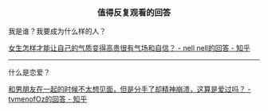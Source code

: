 ### <center>值得反复观看的回答</center>

我是谁？我要成为什么样的人？

[女生怎样才能让自己的气质变得高贵很有气场和自信？ - nell nell的回答 - 知乎](https://www.zhihu.com/question/297342809/answer/586101469)

---

什么是恋爱？

[和男朋友在一起的时候不太想见面，但是分手了却精神崩溃，这算是爱过吗？ - tvmenofOz的回答 - 知乎](https://www.zhihu.com/question/498830010/answer/2223027106)